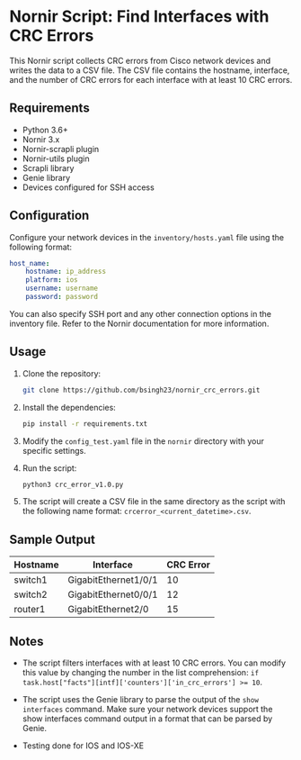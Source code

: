 

# Nornir Script: Find Interfaces with CRC Errors

This Nornir script collects CRC errors from Cisco network devices and writes the data to a CSV file. The CSV file contains the hostname, interface, and the number of CRC errors for each interface with at least 10 CRC errors.

## Requirements

* Python 3.6+
* Nornir 3.x
* Nornir-scrapli plugin
* Nornir-utils plugin
* Scrapli library
* Genie library
* Devices configured for SSH access

## Configuration

Configure your network devices in the `inventory/hosts.yaml` file using the following format:

``` yaml
host_name:
    hostname: ip_address
    platform: ios
    username: username
    password: password
```

You can also specify SSH port and any other connection options in the inventory file. Refer to the Nornir documentation for more information.

## Usage

1. Clone the repository:

   ```bash
   git clone https://github.com/bsingh23/nornir_crc_errors.git
   ```

2. Install the dependencies:

   ```bash
   pip install -r requirements.txt
   ```

3. Modify the `config_test.yaml` file in the `nornir` directory with your specific settings.

4. Run the script:

   ```bash
   python3 crc_error_v1.0.py
   ```

5. The script will create a CSV file in the same directory as the script with the following name format: `crcerror_<current_datetime>.csv`.

## Sample Output

| Hostname  | Interface            | CRC Error |
| --------- | -----------------    | --------- |
| switch1   | GigabitEthernet1/0/1 | 10        |
| switch2   | GigabitEthernet0/0/1 | 12        |
| router1   | GigabitEthernet2/0   | 15        |

## Notes

* The script filters interfaces with at least 10 CRC errors. You can modify this value by changing the number in the list comprehension: `if task.host["facts"][intf]['counters']['in_crc_errors'] >= 10`.

* The script uses the Genie library to parse the output of the `show interfaces` command. Make sure your network devices support the show interfaces command output in a format that can be parsed by Genie.

* Testing done for IOS and IOS-XE
